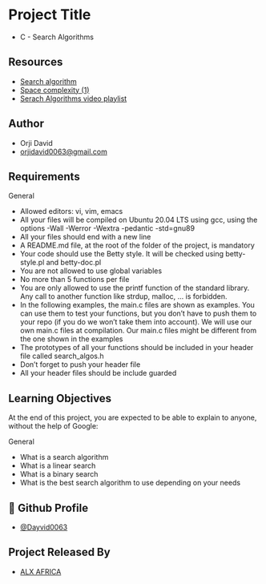 
# Project Title
- C - Search Algorithms
## Resources

 - [Search algorithm](https://intranet.alxswe.com/rltoken/ap2kuRv8qrUMyQ0-MY3EXw)
  - [Space complexity (1)](https://intranet.alxswe.com/rltoken/QK9ENdoTyqGs0d4_M3XE3g)
  - [Serach Algorithms video playlist](https://intranet.alxswe.com/rltoken/_4-JUPlg6lfKZO2YPHCA7g)
  



## Author

- Orji David 
- orjidavid0063@gmail.com

## Requirements

General

- Allowed editors: vi, vim, emacs
- All your files will be compiled on Ubuntu 20.04 LTS using gcc, using the options -Wall -Werror -Wextra -pedantic -std=gnu89
- All your files should end with a new line
- A README.md file, at the root of the folder of the project, is mandatory
- Your code should use the Betty style. It will be checked using betty-style.pl and betty-doc.pl
- You are not allowed to use global variables
- No more than 5 functions per file
- You are only allowed to use the printf function of the standard library. Any call to another function like strdup, malloc, … is forbidden.
- In the following examples, the main.c files are shown as examples. You can use them to test your functions, but you don’t have to push them to your repo (if you do we won’t take them into account). We will use our own main.c files at compilation. Our main.c files might be different from the one shown in the examples
- The prototypes of all your functions should be included in your header file called search_algos.h
- Don’t forget to push your header file
- All your header files should be include guarded

## Learning Objectives

At the end of this project, you are expected to be able to explain to anyone, without the help of Google:

General

- What is a search algorithm
- What is a linear search
- What is a binary search
- What is the best search algorithm to use depending on your needs


## 🔗 Github Profile
- [@Dayvid0063](https://github.com/Dayvid0063)


## Project Released By

- [ALX AFRICA](https://www.alxafrica.com/)
